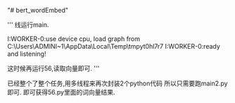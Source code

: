 "# bert_wordEmbed" 


'''
线运行main.

I:WORKER-0:use device cpu, load graph from C:\Users\ADMINI~1\AppData\Local\Temp\tmpyt0hl7r7
I:WORKER-0:ready and listening!

这时候再运行56,读取向量即可.
'''

已经整个了整个任务,用多线程来再次封装2个python代码
所以只需要跑main2.py即可. 即可获得56.py里面的词向量结果.



